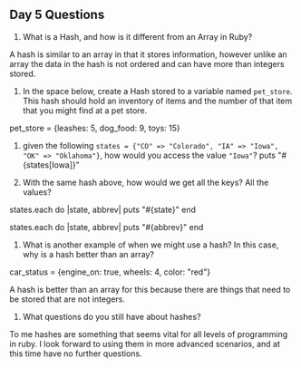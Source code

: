 ## Day 5 Questions

1. What is a Hash, and how is it different from an Array in Ruby?

A hash is similar to an array in that it stores information, however unlike an array the data in the hash is not ordered and can have more than integers stored.

1. In the space below, create a Hash stored to a variable named `pet_store`.  This hash should hold an inventory of items and the number of that item that you might find at a pet store.

pet_store = {leashes: 5, dog_food: 9, toys: 15}

1. given the following `states = {"CO" => "Colorado", "IA" => "Iowa", "OK" => "Oklahoma"}`, how would you access the value `"Iowa"`?
 puts "#{states[Iowa]}"

1. With the same hash above, how would we get all the keys?  All the values?

states.each do |state, abbrev|
  puts "#{state}"
end

states.each do |state, abbrev|
  puts "#{abbrev}"
end

1. What is another example of when we might use a hash?  In this case, why is a hash better than an array?

car_status = {engine_on: true, wheels: 4, color: "red"}

A hash is better than an array for this because there are things that need to be stored that are not integers.

1. What questions do you still have about hashes?

To me hashes are something that seems vital for all levels of programming in ruby. I look forward to using them in more advanced scenarios, and at this time have no further questions.
